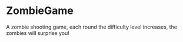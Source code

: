 # ZombieGame
A zombie shooting game, each round the difficulty level increases, the zombies will surprise you!

